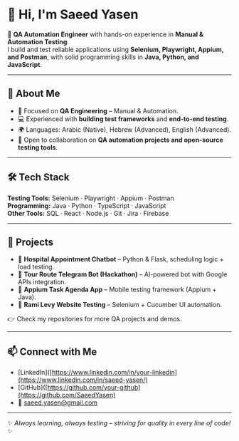 # 👋 Hi, I'm Saeed Yasen  

🚀 **QA Automation Engineer** with hands-on experience in **Manual & Automation Testing**.  
I build and test reliable applications using **Selenium, Playwright, Appium, and Postman**, with solid programming skills in **Java, Python, and JavaScript**.  

---

## 🔎 About Me  
- 🎯 Focused on **QA Engineering** – Manual & Automation.  
- 💻 Experienced with **building test frameworks** and **end-to-end testing**.  
- 🌍 Languages: Arabic (Native), Hebrew (Advanced), English (Advanced).  
- 🤝 Open to collaboration on **QA automation projects and open-source testing tools**.  

---

## 🛠️ Tech Stack  
**Testing Tools:** Selenium · Playwright · Appium · Postman  
**Programming:** Java · Python · TypeScript · JavaScript  
**Other Tools:** SQL · React · Node.js · Git · Jira · Firebase  

---

## 📂 Projects  
- 🏥 **Hospital Appointment Chatbot** – Python & Flask, scheduling logic + load testing.  
- 🧭 **Tour Route Telegram Bot (Hackathon)** – AI-powered bot with Google APIs integration.  
- 📱 **Appium Task Agenda App** – Mobile testing framework (Appium + Java).  
- 🛒 **Rami Levy Website Testing** – Selenium + Cucumber UI automation.  

👉 Check my repositories for more QA projects and demos.  

---

## 📫 Connect with Me  
- [LinkedIn]([https://www.linkedin.com/in/your-linkedin](https://www.linkedin.com/in/saeed-yasen/)  
- [GitHub]([https://github.com/your-github](https://github.com/SaeedYasen)
- 📧 saeed.yasen@gmail.com  

---
✨ *Always learning, always testing – striving for quality in every line of code!* ✨

